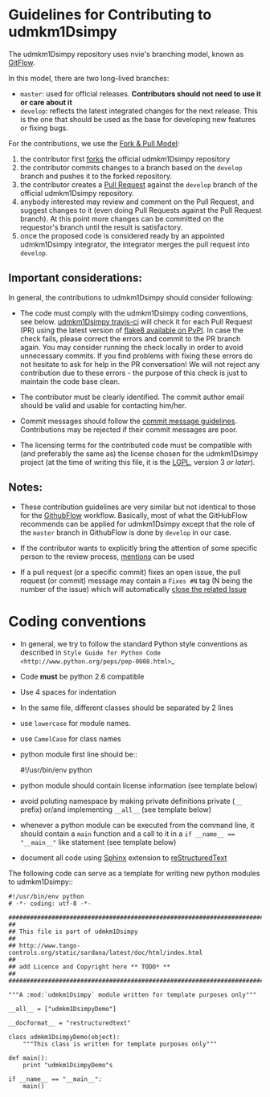 # Guidelines for Contributing to udmkm1Dsimpy

The udmkm1Dsimpy repository uses nvie's branching model, known as 
[GitFlow][].

In this model, there are two long-lived branches:

- `master`: used for official releases. **Contributors should 
  not need to use it or care about it**
- `develop`: reflects the latest integrated changes for the next 
  release. This is the one that should be used as the base for 
  developing new features or fixing bugs. 

For the contributions, we use the [Fork & Pull Model][]:

1. the contributor first [forks][] the official udmkm1Dsimpy repository
2. the contributor commits changes to a branch based on the 
   `develop` branch and pushes it to the forked repository.
3. the contributor creates a [Pull Request][] against the `develop` 
   branch of the official udmkm1Dsimpy repository.
4. anybody interested may review and comment on the Pull Request, and 
   suggest changes to it (even doing Pull Requests against the Pull
   Request branch). At this point more changes can be committed on the 
   requestor's branch until the result is satisfactory.
5. once the proposed code is considered ready by an appointed udmkm1Dsimpy 
   integrator, the integrator merges the pull request into `develop`.
   
   
## Important considerations:

In general, the contributions to udmkm1Dsimpy should consider following:

- The code must comply with the udmkm1Dsimpy coding conventions, see below.
  [udmkm1Dsimpy travis-ci][] will check it for each Pull Request (PR) using
  the latest version of [flake8 available on PyPI][].
  In case the check fails, please correct the errors and commit
  to the PR branch again. You may consider running the check locally
  in order to avoid unnecessary commits.
  If you find problems with fixing these errors do not hesitate to ask for
  help in the PR conversation! We will not reject any contribution due
  to these errors - the purpose of this check is just to maintain the code
  base clean.

- The contributor must be clearly identified. The commit author 
  email should be valid and usable for contacting him/her.

- Commit messages  should follow the [commit message guidelines][]. 
  Contributions may be rejected if their commit messages are poor.
  
- The licensing terms for the contributed code must be compatible 
  with (and preferably the same as) the license chosen for the udmkm1Dsimpy 
  project (at the time of writing this file, it is the [LGPL][], 
  version 3 *or later*).

   
## Notes:
  
- These contribution guidelines are very similar but not identical to 
  those for the [GithubFlow][] workflow. Basically, most of what the 
  GitHubFlow recommends can be applied for udmkm1Dsimpy except that the 
  role of the `master` branch in GithubFlow is done by `develop` in our 
  case. 
  
- If the contributor wants to explicitly bring the attention of some 
  specific person to the review process, [mentions][] can be used
  
- If a pull request (or a specific commit) fixes an open issue, the pull
  request (or commit) message may contain a `Fixes #N` tag (N being 
  the number of the issue) which will automatically [close the related 
  Issue][tag_issue_closing]
  

# Coding conventions

- In general, we try to follow the standard Python style conventions as
  described in
  `Style Guide for Python Code  <http://www.python.org/peps/pep-0008.html>`_
- Code **must** be python 2.6 compatible
- Use 4 spaces for indentation
- In the same file, different classes should be separated by 2 lines
- use ``lowercase`` for module names.
- use ``CamelCase`` for class names
- python module first line should be::

    #!/usr/bin/env python
- python module should contain license information (see template below)
- avoid poluting namespace by making private definitions private (``__`` prefix)
  or/and implementing ``__all__`` (see template below)
- whenever a python module can be executed from the command line, it should 
  contain a ``main`` function and a call to it in a ``if __name__ == "__main__"``
  like statement (see template below)
- document all code using [Sphinx][] extension to [reStructuredText][]

The following code can serve as a template for writing new python modules to
udmkm1Dsimpy::

    #!/usr/bin/env python
    # -*- coding: utf-8 -*-

    ##############################################################################
    ##
    ## This file is part of udmkm1Dsimpy
    ## 
    ## http://www.tango-controls.org/static/sardana/latest/doc/html/index.html
    ##
    ## add Licence and Copyright here ** TODO* **
    ##
    ##############################################################################

    """A :mod:`udmkm1Dsimpy` module written for template purposes only"""

    __all__ = ["udmkm1DsimpyDemo"]
    
    __docformat__ = "restructuredtext"
    
    class udmkm1DsimpyDemo(object):
        """This class is written for template purposes only"""
        
    def main():
        print "udmkm1DsimpyDemo"s
    
    if __name__ == "__main__":
        main()


[gitflow]: http://nvie.com/posts/a-successful-git-branching-model/
[Fork & Pull Model]: https://en.wikipedia.org/wiki/Fork_and_pull_model
[forks]: https://help.github.com/articles/fork-a-repo/
[Pull Request]: https://help.github.com/articles/creating-a-pull-request/
[commit message guidelines]: http://tbaggery.com/2008/04/19/a-note-about-git-commit-messages.html
[GitHubFlow]: https://guides.github.com/introduction/flow/index.html
[mentions]: https://github.com/blog/821-mention-somebody-they-re-notified
[tag_issue_closing]: https://help.github.com/articles/closing-issues-via-commit-messages/
[LGPL]: http://www.gnu.org/licenses/lgpl.html
[udmkm1Dsimpy travis-ci]: https://travis-ci.com/dschick/udkm1Dsimpy/
[flake8 available on PyPI]: https://pypi.org/project/flake8
[reStructuredText]:  http://docutils.sourceforge.net/rst.html
[Sphinx]: http://sphinx.pocoo.org/
